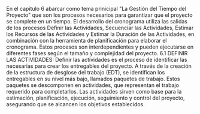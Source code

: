 En el capitulo 6 abarcar como tema prinicipal "La Gestión del Tiempo del Proyecto" que son los procesos necesarios para garantizar que el proyecto se complete en un tiempo. 
El desarrollo del cronograma utiliza las salidas de los procesos Definir las Actividades, Secuenciar las Actividades, Estimar los Recursos de las Actividades y Estimar la Duración de las Actividades, en combinación con la herramienta de planificación para elaborar el cronograma.
Estos procesos son interdependientes y pueden ejecutarse en diferentes fases según el tamaño y complejidad del proyecto. 
6.1 DEFINIR LAS ACTIVIDADES:
Definir las actividades es el proceso de identificar las necesarias para crear los entregables del proyecto. A través de la creación de la estructura de desglose del trabajo (EDT), se identifican los entregables en su nivel más bajo, llamados paquetes de trabajo. 
Estos paquetes se descomponen en actividades, que representan el trabajo requerido para completarlos. Las actividades sirven como base para la estimación, planificación, ejecución, seguimiento y control del proyecto, asegurando que se alcancen los objetivos establecidos.
